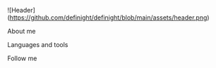 ![Header] (https://github.com/definight/definight/blob/main/assets/header.png)

About me

Languages and tools

Follow me